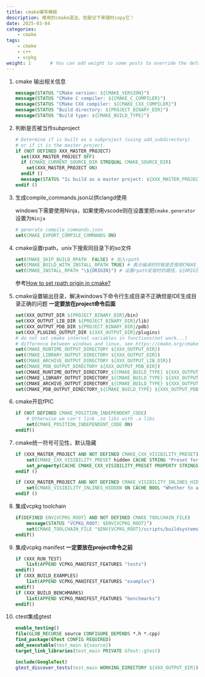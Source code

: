 ```yaml
---
title: cmake编写模板
description: 难用的cmake语法，但是记下来随时copy它！
date: 2025-03-04
categories:
    - cmake
tags:
    - cmake
    - c++
    - vcpkg
weight: 1       # You can add weight to some posts to override the default sorting (date descending)
---
```


1. cmake 输出相关信息

    ``` cmake
    message(STATUS "CMake version: ${CMAKE_VERSION}")
    message(STATUS "CMake C compiler: ${CMAKE_C_COMPILER}")
    message(STATUS "CMake CXX compiler: ${CMAKE_CXX_COMPILER}")
    message(STATUS "Build directory: ${PROJECT_BINARY_DIR}")
    message(STATUS "Build type: ${CMAKE_BUILD_TYPE}")
    ```

2. 判断是否被当作subproject

    ```cmake
    # Determine if is built as a subproject (using add_subdirectory)
    # or if it is the master project.
    if (NOT DEFINED XXX_MASTER_PROJECT)
      set(XXX_MASTER_PROJECT OFF)
      if (CMAKE_CURRENT_SOURCE_DIR STREQUAL CMAKE_SOURCE_DIR)
        set(XXX_MASTER_PROJECT ON)
      endif ()
      message(STATUS "Is build as a master project: ${XXX_MASTER_PROJECT}")
    endif ()
    ```

3. 生成compile_commands.json以供clangd使用

   windows下需要使用Ninja，如果使用vscode则在设置里把`cmake.generator`设置为`Ninja`

    ```cmake
    # generate compile_commands.json
    set(CMAKE_EXPORT_COMPILE_COMMANDS ON)
    ```

4. cmake设置rpath，unix下搜索同目录下的so文件

    ```cmake
    set(CMAKE_SKIP_BUILD_RPATH  FALSE) # 加入rpath
    set(CMAKE_BUILD_WITH_INSTALL_RPATH TRUE) # 表示编译的时候是否使用CMAKE_INSTALL_RPATH作为rpath路径
    set(CMAKE_INSTALL_RPATH "\${ORIGIN}") # 设置rpath安装时的路径，${ORIGIN}代表运行时当前目录
    ```

    参考[How to set rpath origin in cmake?](https://stackoverflow.com/questions/58360502/how-to-set-rpath-origin-in-cmake)
5. cmake设置输出目录，解决windows下命令行生成目录不正确但是IDE生成目录正确的问题
   **一定要放在project命令后面**

    ```cmake
    set(XXX_OUTPUT_DIR ${PROJECT_BINARY_DIR}/bin)
    set(XXX_OUTPUT_LIB_DIR ${PROJECT_BINARY_DIR}/lib)
    set(XXX_OUTPUT_PDB_DIR ${PROJECT_BINARY_DIR}/pdb)
    set(XXX_PLUGINS_OUTPUT_DIR ${XXX_OUTPUT_DIR}/plugins)
    # do not set cmake internal variables in functions(not work...)
    # difference between windows and linux, see https://cmake.org/cmake/help/latest/manual/cmake-buildsystem.7.html#runtime-output-artifacts
    set(CMAKE_RUNTIME_OUTPUT_DIRECTORY ${XXX_OUTPUT_DIR})
    set(CMAKE_LIBRARY_OUTPUT_DIRECTORY ${XXX_OUTPUT_DIR})
    set(CMAKE_ARCHIVE_OUTPUT_DIRECTORY ${XXX_OUTPUT_LIB_DIR})
    set(CMAKE_PDB_OUTPUT_DIRECTORY ${XXX_OUTPUT_PDB_DIR})
    set(CMAKE_RUNTIME_OUTPUT_DIRECTORY_${CMAKE_BUILD_TYPE} ${XXX_OUTPUT_DIR})
    set(CMAKE_LIBRARY_OUTPUT_DIRECTORY_${CMAKE_BUILD_TYPE} ${XXX_OUTPUT_DIR})
    set(CMAKE_ARCHIVE_OUTPUT_DIRECTORY_${CMAKE_BUILD_TYPE} ${XXX_OUTPUT_LIB_DIR})
    set(CMAKE_PDB_OUTPUT_DIRECTORY_${CMAKE_BUILD_TYPE} ${XXX_OUTPUT_PDB_DIR})
    ```

6. cmake开启fPIC

    ```cmake
    if (NOT DEFINED CMAKE_POSITION_INDEPENDENT_CODE)
        # Otherwise we can't link .so libs with .a libs
        set(CMAKE_POSITION_INDEPENDENT_CODE ON)
    endif()
    ```

7. cmake统一符号可见性，默认隐藏

    ```cmake
    if (XXX_MASTER_PROJECT AND NOT DEFINED CMAKE_CXX_VISIBILITY_PRESET)
        set(CMAKE_CXX_VISIBILITY_PRESET hidden CACHE STRING "Preset for the export of private symbols")
        set_property(CACHE CMAKE_CXX_VISIBILITY_PRESET PROPERTY STRINGS hidden default)
    endif ()

    if (XXX_MASTER_PROJECT AND NOT DEFINED CMAKE_VISIBILITY_INLINES_HIDDEN)
        set(CMAKE_VISIBILITY_INLINES_HIDDEN ON CACHE BOOL "Whether to add a compile flag to hide symbols of inline functions")
    endif ()
    ```

8. 集成vcpkg toolchain

    ```cmake
    if(DEFINED ENV{VCPKG_ROOT} AND NOT DEFINED CMAKE_TOOLCHAIN_FILE)
        message(STATUS "VCPKG_ROOT: $ENV{VCPKG_ROOT}")
        set(CMAKE_TOOLCHAIN_FILE "$ENV{VCPKG_ROOT}/scripts/buildsystems/vcpkg.cmake" CACHE STRING "")
    endif()
    ```

9. 集成vcpkg manifest
    **一定要放在project命令之前**

    ``` cmake
    if (XXX_RUN_TEST)
        list(APPEND VCPKG_MANIFEST_FEATURES "tests")
    endif()
    if (XXX_BUILD_EXAMPLES)
        list(APPEND VCPKG_MANIFEST_FEATURES "examples")
    endif()
    if (XXX_BUILD_BENCHMARKS)
        list(APPEND VCPKG_MANIFEST_FEATURES "benchmarks")
    endif()
    ```

10. ctest集成gtest

    ``` cmake
    enable_testing()
    file(GLOB_RECURSE source CONFIGURE_DEPENDS *.h *.cpp)
    find_package(GTest CONFIG REQUIRED)
    add_executable(test_main ${source})
    target_link_libraries(test_main PRIVATE GTest::gtest)

    include(GoogleTest)
    gtest_discover_tests(test_main WORKING_DIRECTORY ${XXX_OUTPUT_DIR})
    ```
